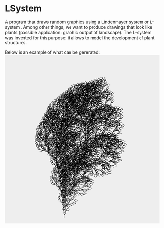 # LSystem
A program that draws random graphics using a Lindenmayer system or L-system . 
Among other things, we want to produce drawings that look like plants (possible application: graphic output of landscape). 
The L-system was invented for this purpose: it allows to model the development of plant structures.

Below is an example of what can be gererated:
![Output Pattern](./output/Generated_tree.png)
